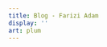 ```yaml
---
title: Blog - Farizi Adam
display: ''
art: plum
---
```


<SubNav />

<ListPosts only-date type="blog" />
